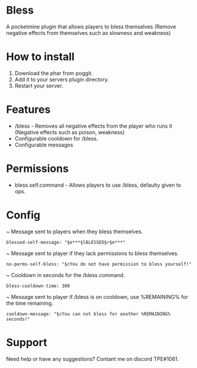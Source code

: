 # Bless
A pocketmine plugin that allows players to bless themselves (Remove negative effects from themselves such as slowness and weakness)

# How to install
1. Download the phar from poggit.
2. Add it to your servers plugin directory.
3. Restart your server.

# Features
- /bless - Removes all negative effects from the player who runs it (Negative effects such as poison, weakness)
- Configurable cooldown for /bless.
- Configurable messages

# Permissions
- bless.self.command - Allows players to use /bless, defaulty given to ops.

# Config

~ Message sent to players when they bless themselves.

    blessed-self-message: "§e***§lBLESSED§r§e***"

~ Message sent to player if they lack permissions to bless themselves.

    no-perms-self-bless: "§cYou do not have permission to bless yourself!"

~ Cooldown in seconds for the /bless command.

    bless-cooldown-time: 300

~ Message sent to player if /bless is on cooldown, use %REMAINING% for the time remaining.

    cooldown-message: "§cYou can not bless for another %REMAINING% seconds!"

# Support
Need help or have any suggestions? Contant me on discord TPE#1061.
